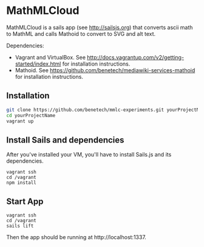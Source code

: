 MathMLCloud
=========

MathMLCloud is a sails app (see http://sailsjs.org) that converts ascii math to MathML and calls Mathoid to convert to SVG and 
alt text.

Dependencies:

  - Vagrant and VirtualBox. See http://docs.vagrantup.com/v2/getting-started/index.html for installation instructions.
  - Mathoid. See https://github.com/benetech/mediawiki-services-mathoid for installation instructions.

Installation
--------------

```sh
git clone https://github.com/benetech/mmlc-experiments.git yourProjectName
cd yourProjectName
vagrant up
```

Install Sails and dependencies
------------------------------

After you've installed your VM, you'll have to install Sails.js and its dependencies.

```
vagrant ssh 
cd /vagrant
npm install
```

Start App
----------
```
vagrant ssh 
cd /vagrant
sails lift
```


Then the app should be running at http://localhost:1337.
